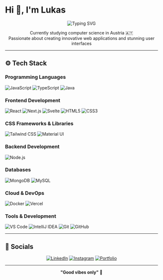 # Hi 👋, I'm Lukas

<div align="center">
  <img src="https://readme-typing-svg.herokuapp.com?font=Fira+Code&size=22&duration=3000&pause=1000&color=46E2A9&center=true&vCenter=true&width=500&lines=Computer+Science+Student+🎓;Always+Learning+🚀" alt="Typing SVG" />
</div>

<p align="center">
  Currently studying computer science in Austria 🇦🇹<br>
  Passionate about creating innovative web applications and stunning user interfaces
</p>

---

## ⚙️ Tech Stack

### **Programming Languages**
<div align="left">
  
![JavaScript](https://img.shields.io/badge/JavaScript-F7DF1E?style=for-the-badge&logo=javascript&logoColor=black)
![TypeScript](https://img.shields.io/badge/TypeScript-3178C6?style=for-the-badge&logo=typescript&logoColor=white)
![Java](https://img.shields.io/badge/Java-ED8B00?style=for-the-badge&logo=openjdk&logoColor=white)

</div>

### **Frontend Development**
<div align="left">
  
![React](https://img.shields.io/badge/React-61DAFB?style=for-the-badge&logo=react&logoColor=black)
![Next.js](https://img.shields.io/badge/Next.js-000000?style=for-the-badge&logo=nextdotjs&logoColor=white)
![Svelte](https://img.shields.io/badge/Svelte-FF3E00?style=for-the-badge&logo=svelte&logoColor=white)
![HTML5](https://img.shields.io/badge/HTML5-E34F26?style=for-the-badge&logo=html5&logoColor=white)
![CSS3](https://img.shields.io/badge/CSS3-1572B6?style=for-the-badge&logo=css3&logoColor=white)

</div>

### **CSS Frameworks & Libraries**
<div align="left">
  
![Tailwind CSS](https://img.shields.io/badge/Tailwind_CSS-06B6D4?style=for-the-badge&logo=tailwindcss&logoColor=white)
![Material UI](https://img.shields.io/badge/Material_UI-007FFF?style=for-the-badge&logo=mui&logoColor=white)

</div>

### **Backend Development**
<div align="left">
  
![Node.js](https://img.shields.io/badge/Node.js-339933?style=for-the-badge&logo=nodedotjs&logoColor=white)
</div>

### **Databases**
<div align="left">
  
![MongoDB](https://img.shields.io/badge/MongoDB-47A248?style=for-the-badge&logo=mongodb&logoColor=white)
![MySQL](https://img.shields.io/badge/MySQL-4479A1?style=for-the-badge&logo=mysql&logoColor=white)

</div>

### **Cloud & DevOps**
<div align="left">
  
![Docker](https://img.shields.io/badge/Docker-2496ED?style=for-the-badge&logo=docker&logoColor=white)
![Vercel](https://img.shields.io/badge/Vercel-000000?style=for-the-badge&logo=vercel&logoColor=white)

</div>

### **Tools & Development**
<div align="left">
  
![VS Code](https://img.shields.io/badge/VS_Code-007ACC?style=for-the-badge&logo=visualstudiocode&logoColor=white)
![IntelliJ IDEA](https://img.shields.io/badge/IntelliJ_IDEA-000000?style=for-the-badge&logo=intellijidea&logoColor=white)
![Git](https://img.shields.io/badge/Git-F05032?style=for-the-badge&logo=git&logoColor=white)
![GitHub](https://img.shields.io/badge/GitHub-181717?style=for-the-badge&logo=github&logoColor=white)

</div>

---


## 🔗 Socials

<div align="center">
  
[![LinkedIn](https://img.shields.io/badge/LinkedIn-0A66C2?style=for-the-badge&logo=linkedin&logoColor=white)](https://www.linkedin.com/in/schneiderlukas19)
[![Instagram](https://img.shields.io/badge/Instagram-E4405F?style=for-the-badge&logo=instagram&logoColor=white)](https://www.instagram.com/luki.schn19/)
[![Portfolio](https://img.shields.io/badge/Portfolio-000000?style=for-the-badge&logo=github&logoColor=white)]()

</div>

---


<div align="center">
  
**"Good vibes only"** 🤙 

</div>
